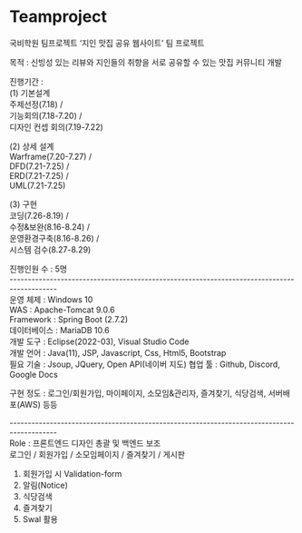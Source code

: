 # Teamproject
국비학원 팀프로젝트
‘지인 맛집 공유 웹사이트’ 팀 프로젝트

목적 : 신빙성 있는 리뷰와 지인들의 취향을 서로 공유할 수 있는 맛집 커뮤니티 개발<br />

진행기간 : <br />
(1) 기본설계<br />
주제선정(7.18) /<br />
기능회의(7.18-7.20) / <br />
디자인 컨셉 회의(7.19-7.22)<br />

(2) 상세 설계<br />
Warframe(7.20-7.27) /<br />
DFD(7.21-7.25) /<br />
ERD(7.21-7.25) /<br />
UML(7.21-7.25)<br />

(3) 구현<br />
코딩(7.26-8.19) /<br /> 
수정&보완(8.16-8.24) / <br />
운영환경구축(8.16-8.26) / <br />
시스템 검수(8.27-8.29)<br />

진행인원 수 : 5명<br />
-------------------------------------------------------------------------------------------<br />
운영 체제 : Windows 10 <br />
WAS : Apache-Tomcat 9.0.6 <br />
Framework : Spring Boot (2.7.2) <br />
데이터베이스 : MariaDB 10.6 <br />
개발 도구 : Eclipse(2022-03), Visual Studio Code <br />
개발 언어 : Java(11), JSP, Javascript, Css, Html5, Bootstrap <br />
필요 기술 : Jsoup, JQuery, Open API(네이버 지도)
협업 툴 : Github, Discord, Google Docs <br />

구현 정도 : 로그인/회원가입, 마이페이지, 소모임&관리자, 즐겨찾기, 식당검색, 서버배포(AWS) 등등 <br />

-------------------------------------------------------------------------------------------<br />
Role : 프론트엔드 디자인 총괄 및 백엔드 보조 <br />
로그인 / 회원가입 / 소모임페이지 / 즐겨찾기 / 게시판 <br />
1) 회원가입 시 Validation-form <br />
2) 알림(Notice) <br />
3) 식당검색  <br />
4) 즐겨찾기 <br />
5) Swal 활용<br />

